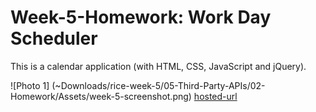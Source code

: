 # Week-5-Homework: Work Day Scheduler

This is a calendar application (with HTML, CSS, JavaScript and jQuery).

![Photo 1] (~Downloads/rice-week-5/05-Third-Party-APIs/02-Homework/Assets/week-5-screenshot.png)
[hosted-url](https://celestealexmoore.github.io/Week-5-Homework/)
